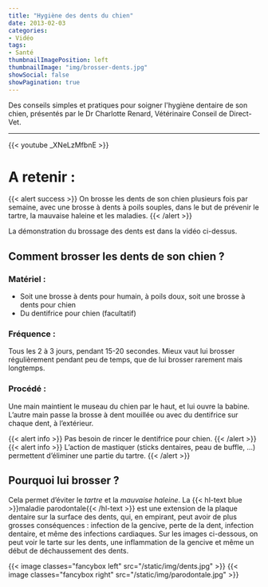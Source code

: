 ```yaml
---
title: "Hygiène des dents du chien"
date: 2013-02-03
categories:
- Vidéo
tags:
- Santé
thumbnailImagePosition: left
thumbnailImage: "img/brosser-dents.jpg"
showSocial: false
showPagination: true
---
```


Des conseils simples et pratiques pour soigner l'hygiène dentaire de son chien, présentés par le Dr Charlotte Renard, Vétérinaire Conseil de Direct-Vet.

<!--more-->

---

{{< youtube _XNeLzMfbnE >}}

# A retenir : 
{{< alert success >}}
On brosse les dents de son chien plusieurs fois par semaine, avec une brosse à dents à poils souples, dans le but de prévenir le tartre, la mauvaise haleine et les maladies.
{{< /alert >}}

La démonstration du brossage des dents est dans la vidéo ci-dessus. 

## Comment brosser les dents de son chien ?

### Matériel : 
-	Soit une brosse à dents pour humain, à poils doux, soit une brosse à dents pour chien
-	Du dentifrice pour chien (facultatif)
### Fréquence : 
Tous les 2 à 3 jours, pendant 15-20 secondes.
Mieux vaut lui brosser régulièrement pendant peu de temps, que de lui brosser rarement mais longtemps.
### Procédé :
Une main maintient le museau du chien par le haut, et lui ouvre la babine. L’autre main passe la brosse à dent mouillée ou avec du dentifrice sur chaque dent, à l’extérieur. 

{{< alert info >}}
Pas besoin de rincer le dentifrice pour chien.
{{< /alert >}}
{{< alert info >}}
L’action de mastiquer (sticks dentaires, peau de buffle, …) permettent d’éliminer une partie du tartre.
{{< /alert >}}

## Pourquoi lui brosser ?

Cela permet d’éviter le *tartre* et la *mauvaise haleine*.
La {{< hl-text blue >}}maladie parodontale{{< /hl-text >}} est une extension de la plaque dentaire sur la surface des dents, qui, en empirant, peut avoir de plus grosses conséquences : infection de la gencive, perte de la dent, infection dentaire, et même des infections cardiaques.
Sur les images ci-dessous, on peut voir le tarte sur les dents, une inflammation de la gencive et même un début de déchaussement des dents.

{{< image classes="fancybox left" src="/static/img/dents.jpg" >}}
{{< image classes="fancybox right" src="/static/img/parodontale.jpg" >}}
